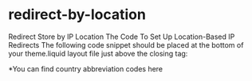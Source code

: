 # redirect-by-location
Redirect Store by IP Location
The Code To Set Up Location-Based IP Redirects
The following code snippet should be placed at the bottom of your theme.liquid layout file just above the closing </body> tag:


*You can find country abbreviation codes here
